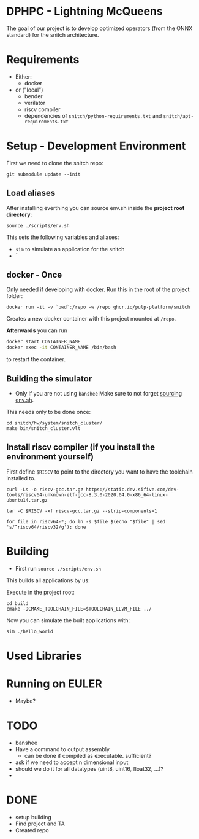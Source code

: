 
# DPHPC - Lightning McQueens

The goal of our project is to develop optimized operators (from the ONNX standard) for the snitch architecture.

# Requirements
* Either:
    * docker
* or ("local")
    * bender
    * verilator
    * riscv compiler
    * dependencies of `snitch/python-requirements.txt` and `snitch/apt-requirements.txt`

# Setup - Development Environment

First we need to clone the snitch repo:
```
git submodule update --init
```

## Load aliases
After installing everthing you can source env.sh inside the **project root directory**: 
```
source ./scripts/env.sh
```

This sets the following variables and aliases:
* `sim` to simulate an application for the snitch
* ``

## docker - Once

Only needed if developing with docker.
Run this in the root of the project folder:
```
docker run -it -v `pwd`:/repo -w /repo ghcr.io/pulp-platform/snitch
```

Creates a new docker container with this project mounted at `/repo`.

**Afterwards** you can run
```bash
docker start CONTAINER_NAME
docker exec -it CONTAINER_NAME /bin/bash
```

to restart the container.

## Building the simulator
 * Only if you are not using `banshee`
Make sure to not forget [sourcing env.sh](#load-aliases).

This needs only to be done once:

```
cd snitch/hw/system/snitch_cluster/
make bin/snitch_cluster.vlt
```

## Install riscv compiler (if you install the environment yourself)

First define `$RISCV` to point to the directory you want to have the toolchain installed to.

```
curl -Ls -o riscv-gcc.tar.gz https://static.dev.sifive.com/dev-tools/riscv64-unknown-elf-gcc-8.3.0-2020.04.0-x86_64-linux-ubuntu14.tar.gz

tar -C $RISCV -xf riscv-gcc.tar.gz --strip-components=1

for file in riscv64-*; do ln -s $file $(echo "$file" | sed 's/^riscv64/riscv32/g'); done
```

# Building
* First run `source ./scripts/env.sh`

This builds all applications by us:

Execute in the project root:
```
cd build
cmake -DCMAKE_TOOLCHAIN_FILE=$TOOLCHAIN_LLVM_FILE ../
```

Now you can simulate the built applications with:
```
sim ./hello_world
```

# Used Libraries


# Running on EULER
* Maybe?

# TODO
* banshee
* Have a command to output assembly
    * can be done if compiled as executable. sufficient?
* ask if we need to accept n dimensional input
* should we do it for all datatypes (uint8, uint16, float32, ...)?
* 

# DONE
* setup building
* Find project and TA
* Created repo
